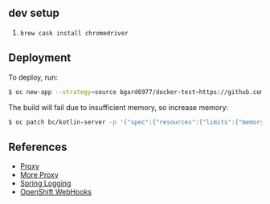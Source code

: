 
## dev setup

1. `brew cask install chromedriver`

## Deployment

To deploy, run:

```sh
$ oc new-app --strategy=source bgard6977/docker-test~https://github.com/bgard6977/kotlin-server
```

The build will fail due to insufficient memory, so increase memory:

```sh
$ oc patch bc/kotlin-server -p '{"spec":{"resources":{"limits":{"memory":"1Gi"}}}}'
```

## References

- [Proxy](https://juristr.com/blog/2016/11/configure-proxy-api-angular-cli/)
- [More Proxy](https://github.com/angular/angular-cli/blob/master/docs/documentation/stories/proxy.md)
- [Spring Logging](https://www.javadevjournal.com/spring/log-incoming-requests-spring/)
- [OpenShift WebHooks](https://docs.openshift.com/container-platform/3.5/dev_guide/builds/triggering_builds.html)